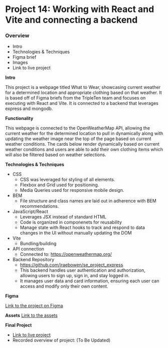 # Project 14: Working with React and Vite and connecting a backend

### Overview

- Intro
- Technologies & Techniques
- Figma brief
- Images
- Link to live project

**Intro**

This project is a webpage titled What to Wear, showcasing current weather for a determined location and appropriate clothing based on that weather. It is based off of Figma briefs from the TripleTen team and focuses on executing with React and Vite. It is connected to a backend that leverages express and mongodb.

**Functionality**

This webpage is connected to the OpenWeatherMap API, allowing the current weather for the determined location to pull in dynamically along with updating the weather image near the top of the page based on current weather conditions. The cards below render dynamically based on current weather conditions and users are able to add their own clothing items which will also be filtered based on weather selections.

**Technologies & Techniques**

- CSS
  - CSS was leveraged for styling of all elements.
  - Flexbox and Grid used for positioning.
  - Media Queries used for responsive mobile design.
- BEM
  - File structure and class names are laid out in adherence with BEM recommendations.
- JavaScript/React
  - Leverages JSX instead of standard HTML
  - Code is organized in componenets for reusability
  - Manage state with React hooks to track and respond to data changes in the UI without manually updating the DOM
- Vite
  - Bundling/building
- API connection
  - Connected to: https://openweathermap.org/
- Backend Repository
  - https://github.com/jraebowen/se_project_express
  - This backend handles user authentication and authorization, allowing users to sign up, sign in, and stay logged in.
  - It manages user data and card information, ensuring each user can access and modify only their own content.

**Figma**

[Link to the project on Figma](https://www.figma.com/file/bfVOvqlLmoKZ5lpro8WWBe/Sprint-14_-WTWR?t=3hvVWRz9LUFsxyNn-6)

**Assets**
[Link to the assets](../se_project_react/src/assets/)

**Final Project**

- [Link to live project](https://jraebowen.github.io/se_project_react/)
- Recorded overview of project: (To Be Updated)
